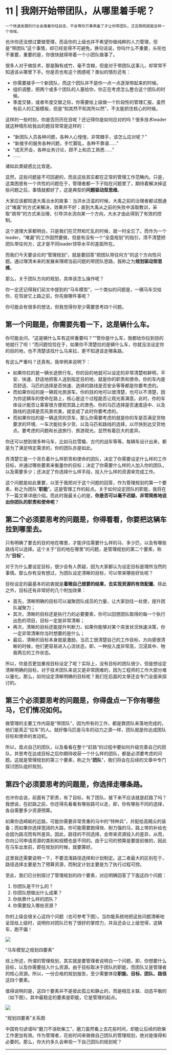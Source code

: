 # 11 | 我刚开始带团队，从哪里着手呢？

    一个快速发展的行业会推着你往前走，不会等你万事俱备了才让你带团队，泛互联网就是这样一个领域。

也许你还没想过要做管理，而且你的上级也并不希望你做纯粹的人力管理，但是“带团队”这个事情，却已经变得不可避免。换句话说，你叫什么不重要，头衔也不重要，重要的是，你很快就得带着一个小团队做事了。

很多人对于做技术，那是胸有成竹、毫不含糊，但是对于带团队这事儿，却常常不知道该从哪里下手。你是否也有这个困惑呢？类似的情形还有：

*   你需要接手一个新团队，而这个团队并不是你一点一点逐渐带起来的时候。
*   组织调整，把两个或多个团队的人塞给你，你正在考虑怎么整合这个团队的时候。
*   季度交替，或者年度交替之际，你需要给上级做一个阶段性的管理汇报，虽然有前人的汇报模板，但是“知其然不知其所以然”，不太能抓住核心的时候。

这样的一些时刻，你是否历历在目呢？还记得你是如何应对的吗？很多技术leader就这种情形给我出的题目常常是这样的：

*   “新团队人员各种问题，各种人心惶惶，非常棘手，该怎么应对呢？”
*   “新接手的服务各种问题，手忙脚乱，各种不靠谱……”
*   “成天开会，各种业务讨论，顾不上和员工熟悉……”
*   ……

诸如此类疑惑比比皆是。

显然，这些问题是不可回避的，而且这些其实都在正常的管理工作范畴内。只是，这类困惑有一个共性的问题在于，管理者都一下子陷在问题里了，期待着解决掉这些问题之后，事情就都好了，这是典型的**问题驱动型思维**。

大家应该都知道大禹治水的故事：当洪水泛滥的时候，大禹之前的治理者都试图通过“堵漏”的方式来解决，效果并不好；直到大禹从之前的失败中汲取教训，采取“疏导”的方式来治理，引导洪水流向某一个方向，大水才由此得到了有效的控制。

这个道理大家都明白，只是我们在茫然和忙乱的时候，就一时全忘了。而作为一个leader，“堵漏”的工作固然要做，但是有没有一个“全盘规划”的指引，清不清楚把团队带往何方，这才是不同leader领导水平的差距所在。

而我们今天要谈论的“管理规划”，就是要回答“把团队带往何方”的这个方向性问题。通过理清未来的发展来理顺当前问题的带团队思路，我称之为**规划驱动型思维**。

那么，关于团队方向的规划，具体该怎么操作呢？

你一定还记得我们前文中提到的“马车模型”，一个类似的问题是，一辆马车交给你，在驾驶它上路之前，你先做哪件事呢？

你可能会有很多的想法，但我觉得你至少需要思考四个问题。

## 第一个问题是，你需要先看一下，这是辆什么车。

你可能会问，“这是辆什么车有这样重要吗？”“管你是什么车，我都给你拉到目的地就行了呗！”而问题恰恰在于，如果你不清楚拉的是辆什么车，你就没法设定你的目的地，也不清楚该找什么马来拉，更不知道该走哪条路。

有这么严重吗？还真有。我举例来说明下：

*   如果你拉的是一辆长途旅行车。你的目的地就可以设定的非常清楚和鲜明，平安、快速、舒适地把客人送到指定目的地，就是你的职责和使命。你的车内是否舒适、马匹的选择是否快速、选择的路线是否安全等等都是你要考虑的。
*   而如果你拉的是一辆观光旅游车。你的目的地可以很清楚，也可以不清楚，因为你这辆车的使命在路上，核心是这个过程能否让观光客满意。此时，你的车体设计能否让乘客很方便观赏路上的景色、你的马匹选择是否速度适中、以及路线的选择是否风景优美，就变成了此时你要考虑的。
*   而如果你拉的是一辆送货的货车，那么你需要考虑的就是你的车是否满足货物要求的环境、一车次能拉多少货、以及马匹和路线的选择，以尽快到达交货地点。要考虑的问题和长途旅行、旅游观光，显然有着巨大的差异。

你还可以想到很多种马车，比如马拉雪橇、古代的战车等等。每辆车设计出来，都是为了满足特定需求的，你的团队亦是如此。

弄清楚它是一个背负着什么样职责和使命的团队，决定了你需要设定什么样的工作目标，并通过哪些要素来衡量你的目标；决定了你需要什么样的人加入你的团队，以及需要多少；还决定了你选择什么样手段，投入什么样的资源来完成工作。

这个问题是如此重要，以至于我把对于这个问题的回答，作为管理规划的第一个要素，称之为团队“**职能**”。这是管理工作的起点。关于如何设定团队的职能，我将在下一篇文章详细介绍。而此时我最关心的是，**你是否可以毫不迟疑、非常简练地说出你团队的职责和使命呢**？

## 第二个必须要思考的问题是，你得看看，你要把这辆车拉到哪里去。

只有明确了要去的目的地在哪里，才能评估需要什么样的马、多少匹，以及有哪些路线可以选择。这个关于“目的地在哪里”的问题，是管理规划的第二个要素，称为“**目标**”。

对于为什么要设定目标，很少会有人质疑，因为大家都认为设定目标是理所当然的事情。那么你有没有想过，为团队设定清晰的目标，可以带来哪些好处呢？

目标设定的最基本的初衷就是**着眼自己想要的结果，去实现资源的有效配置**。除此之外，目标还有非常好的几个附加效果：

*   首先，清晰明确的目标可以凝聚团队成员的力量，让大家劲往一处使，提升团队凝聚力；
*   其次，清晰的目标还是执行力的必要要素，你可以回想团队取得的每一个执行出色的项目，目标一定是非常清晰；
*   再次，清晰的目标还能提升判断力，如果你能够对某个突发状况快速决策，你一定非常清晰你当时想要的是什么；
*   最后，清晰的目标本身就是激励，当员工很清楚自己的工作目标，方向感很清晰的时候，他们更容易进入心流状态，即，一种投入度非常高，沉浸其中、物我两忘的工作状态。

所以，你是否更加重视目标设定了呢？实际上，没有目标的团队很少，但是想设定清晰明确的目标，对于技术团队来说又是非常困难的，因为工程师的工作大部分难以量化。那么，如何设定清晰明确的目标呢？我们在后面的文章还会专门全面来探讨的。

## 第三个必须要思考的问题是，你得盘点一下你有哪些马，它们情况如何。

做管理的主要工作内容是“带团队”，因为所有的工作，都是靠团队来落地完成的，他们是真正“拉车”的人。就好像马匹是马车的动力之源一样，团队就是你达成团队目标和使命的发动机。

所以，盘点自己的团队，以及看看在整个“赶路“的过程中要如何升级完善自己的团队，并思考在达成目标之后你期待收获一个什么样的团队，都是必须要考虑的问题。这就是管理规划的第三个要素，称之为“**团队**”，我们将会在后续的文章中专门探讨团队组织规划。

## 第四个必须要思考的问题是，你选择走哪条路。

也许你会说，前面有了职责，有了目标，有了团队，接下来不应该就是赶路了吗？我想说，在赶路之前，你还得先看看有哪些路可以走，即，你有哪些不同的选择，各自需要多少资源预算。

如果你选崎岖的近路，可能你需要非常贵重的马中的“特种兵”，并配给高精尖的装备；而如果你选择宽阔的大路，你可能需要跑得快、耐力强的马，路上带的补给也会因为路况而有所差异。因此，路径的不同选择，会带来资源投入的差异，从而，你向公司申请资源的类别和规模也是不同的。由于公司的预算是要提前做的，因此在马车出发前，即在规划的时候，就要算好。

这里我还需要说明一下，不要混淆路径选择和计划制定。这二者最大的区别在于，路径选择主要是为了预算资源，而制定计划主要是为了执行过程可控。

至此，我们已分别探讨了管理规划的四个要素，对应明确回答了下面这四个问题：

1.  你团队是干什么的？
2.  你团队想做出什么成果？
3.  你依靠什么样的团队？
4.  你需要投入哪些资源？

你的上级会很关心这四个问题（也可参考下图）。当你能系统地把这些问题清晰地呈现给上级时，说明你对团队已有了很好的掌控力，并且还会让上级觉得，这辆车，跑不偏！

![](https://static001.geekbang.org/resource/image/9c/72/9c0aa22b3c1e49ed55bb5ce74ffd4c72.jpg)

“马车模型之规划四要素”

综上所述，所谓的管理规划，其实就是要管理者说明白一个问题，即，你想要什么目标，以及你需要投入什么资源。由于目标取决于团队的职能，而团队又是管理者的核心资源。所以，一份合格的规划报告，至少需要体现**职能、目标、团队、路径**这四个要素。

值得说明的是，这四个要素并不是彼此孤立和静止的，而是相互关联、动态平衡的（如下图）。其中最稳定的要素是职能，它是管理的起点。

![](https://static001.geekbang.org/resource/image/98/60/9857429561b5489bd9e9a9fbe3046a60.png)

“规划四要素”关系图

中国有句谚语叫“磨刀不误砍柴工”，磨刀虽然看上去花些时间，却能让后续的砍柴工作更加有效。作为管理者，花些时间来做做自己团队的管理规划，绝对是值得和必要的。那么，你大约多久会审视一下自己团队的规划呢？

* * *
    